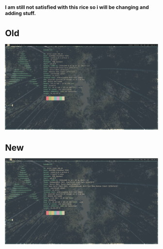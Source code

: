 ### I am still not satisfied with this rice so i will be changing and adding stuff. 

# Old
![Old Screenshot](./2025-09-06-193530_1920x1080_scrot.png)

# New
![New Screenshot](./2025-09-09-223603_1920x1080_scrot.png)
